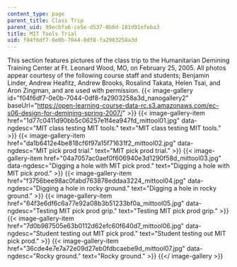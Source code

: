 ```yaml
---
content_type: page
parent_title: Class Trip
parent_uid: 99ecbfa6-ce5e-d537-8b6d-181d91efeba3
title: MIT Tools Trial
uid: f04f6df7-0e0b-7044-0df8-fa2903258a3d
---
```


This section features pictures of the class trip to the Humanitarian Demining Training Center at Ft. Leonard Wood, MO, on February 25, 2005. All photos appear courtesy of the following course staff and students; Benjamin Linder, Andrew Heafitz, Andrew Brooks, Rosalind Takata, Helen Tsai, and Aron Zingman, and are used with permission.
{{< image-gallery id="f04f6df7-0e0b-7044-0df8-fa2903258a3d_nanogallery2" baseUrl="https://open-learning-course-data-rc.s3.amazonaws.com/ec-s06-design-for-demining-spring-2007/" >}}
{{< image-gallery-item href="1d77c0411d90bb5c06257e1f4ea947fd_mittool01.jpg" data-ngdesc="MIT class testing MIT tools." text="MIT class testing MIT tools." >}}
{{< image-gallery-item href="da1b6412e4be818cf6f97a15f71631f2_mittool02.jpg" data-ngdesc="MIT pick prod trial." text="MIT pick prod trial." >}}
{{< image-gallery-item href="04a7057ac0aef0f606940e3d1290f58d_mittool03.jpg" data-ngdesc="Digging a hole with MIT pick prod." text="Digging a hole with MIT pick prod." >}}
{{< image-gallery-item href="f3756bee98ac0fabd763878eddaa3224_mittool04.jpg" data-ngdesc="Digging a hole in rocky ground." text="Digging a hole in rocky ground." >}}
{{< image-gallery-item href="64f3e6df6c6a77e92a08b3b51233bf0a_mittool05.jpg" data-ngdesc="Testing MIT pick prod grip." text="Testing MIT pick prod grip." >}}
{{< image-gallery-item href="7d0b987505e63b0112d62efc60f640d7_mittool06.jpg" data-ngdesc="Student testing out MIT pick prod." text="Student testing out MIT pick prod." >}}
{{< image-gallery-item href="36cde4e7e7a72e09d27eb0fdbcaebe9d_mittool07.jpg" data-ngdesc="Rocky ground." text="Rocky ground." >}}
{{</ image-gallery >}}